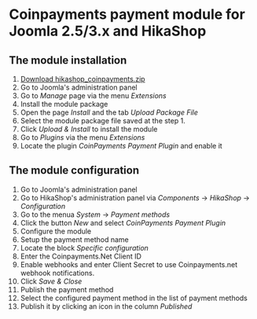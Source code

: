 # Coinpayments payment module for Joomla 2.5/3.x and HikaShop

## The module installation

1. [Download hikashop_coinpayments.zip](https://github.com/CoinPaymentsNet/coinpayments-hikashop/releases/download/hikashop-coinpayments/hikashop_coinpayments.zip)
2. Go to Joomla's administration panel
3. Go to _Manage_ page via the menu _Extensions_
4. Install the module package
  1. Open the page _Install_ and the tab _Upload Package File_
  2. Select the module package file saved at the step 1.
  3. Click _Upload & Install_ to install the module
  4. Go to _Plugins_ via the menu _Extensions_
  5. Locate the plugin _CoinPayments Payment Plugin_ and enable it

## The module configuration

1. Go to Joomla's administration panel
2. Go to HikaShop's administration panel via _Components_ -> _HikaShop_ -> _Configuration_
3. Go to the menua _System_ -> _Payment methods_
4. Click the button _New_ and select _CoinPayments Payment Plugin_
5. Configure the module
  1. Setup the payment method name
  2. Locate the block _Specific configuration_
  3. Enter the Coinpayments.Net Client ID
  4. Enable webhooks and enter  Client Secret to use Coinpayments.net webhook notifications.
  5. Click _Save & Close_
6. Publish the payment method
  1. Select the configured payment method in the list of payment methods
  2. Publish it by clicking an icon in the column _Published_